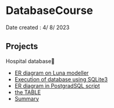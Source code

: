 # DatabaseCourse
Date created : 4/ 8/ 2023

## Projects
Hospital database🏥
* [ ER diagram on Luna modeller](https://github.com/chaw-thiri/DatabaseCourse/blob/main/hospital_database_ERDiagram.dmm)       
* [Execution of database using SQLite3](https://github.com/chaw-thiri/DatabaseCourse/blob/main/hospital_database_jupyter_notebook.ipynb)    
* [ ER diagram in PostgradSQL script](https://github.com/chaw-thiri/DatabaseCourse/blob/main/hospital_database_postgradSQL)  
* [ the TABLE](https://github.com/chaw-thiri/DatabaseCourse/blob/main/hospital_database_sqlite3.db)
* [ Summary](https://github.com/chaw-thiri/DatabaseCourse/blob/main/hospital_database_table_summary.pdf)
